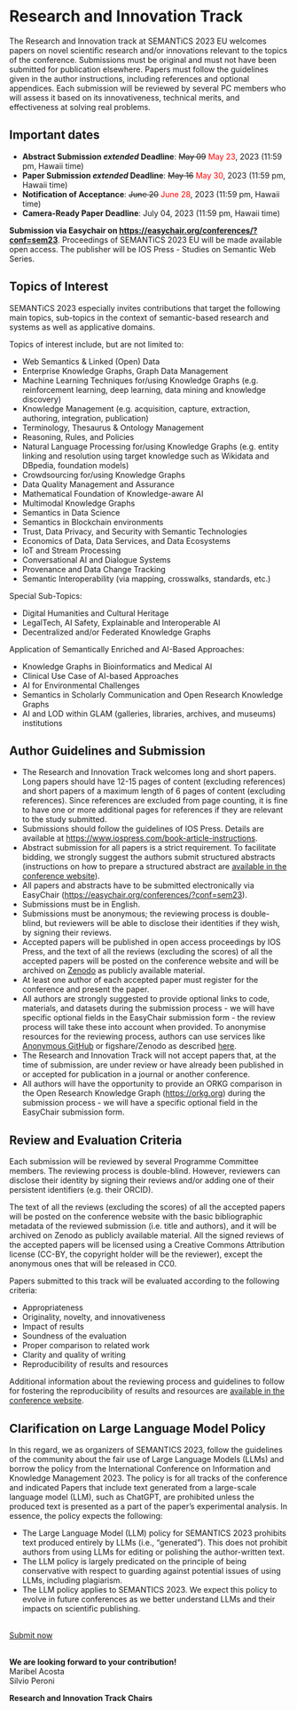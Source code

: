 # Research and Innovation Track
The Research and Innovation track at SEMANTiCS 2023 EU welcomes papers on novel scientific research and/or innovations relevant to the topics of the conference. Submissions must be original and must not have been submitted for publication elsewhere. Papers must follow the guidelines given in the author instructions, including references and optional appendices. Each submission will be reviewed by several PC members who will assess it based on its innovativeness, technical merits, and effectiveness at solving real problems.

## Important dates
* **Abstract Submission ___extended___ Deadline**: ~~May 09~~ <span style="color:red">May 23</span>, 2023 (11:59 pm, Hawaii time)
* **Paper Submission ___extended___ Deadline**: ~~May 16~~ <span style="color:red">May 30</span>, 2023 (11:59 pm, Hawaii time)
* **Notification of Acceptance**: ~~June 20~~ <span style="color:red">June 28</span>, 2023 (11:59 pm, Hawaii time)
* **Camera-Ready Paper Deadline**: July 04, 2023 (11:59 pm, Hawaii time)  

**Submission via Easychair on https://easychair.org/conferences/?conf=sem23**. Proceedings of SEMANTiCS 2023 EU will be made available open access. The publisher will be IOS Press - Studies on Semantic Web Series.

## Topics of Interest
SEMANTiCS 2023 especially invites contributions that target the following main topics, sub-topics in the context of  semantic-based research and systems as well as applicative domains.

Topics of interest include, but are not limited to:
* Web Semantics & Linked (Open) Data
* Enterprise Knowledge Graphs, Graph Data Management
* Machine Learning Techniques for/using Knowledge Graphs (e.g. reinforcement learning, deep learning, data mining and knowledge discovery)
* Knowledge Management (e.g.  acquisition, capture, extraction, authoring, integration, publication)
* Terminology, Thesaurus & Ontology Management
* Reasoning, Rules, and Policies
* Natural Language Processing for/using Knowledge Graphs (e.g. entity linking and resolution using target knowledge such as Wikidata and DBpedia, foundation models)
* Crowdsourcing  for/using Knowledge Graphs
* Data Quality Management and Assurance
* Mathematical Foundation of Knowledge-aware AI
* Multimodal Knowledge Graphs
* Semantics in Data Science
* Semantics in Blockchain environments
* Trust, Data Privacy, and Security with Semantic Technologies
* Economics of Data, Data Services, and Data Ecosystems
* IoT and Stream Processing
* Conversational AI and Dialogue Systems
* Provenance and Data Change Tracking
* Semantic Interoperability (via mapping, crosswalks, standards, etc.)

Special Sub-Topics:
* Digital Humanities and Cultural Heritage
* LegalTech, AI Safety, Explainable and Interoperable AI
* Decentralized and/or Federated Knowledge Graphs

Application of Semantically Enriched and AI-Based Approaches:
* Knowledge Graphs in Bioinformatics and Medical AI
* Clinical Use Case of AI-based Approaches
* AI for Environmental Challenges  
* Semantics in Scholarly Communication and Open Research Knowledge Graphs
* AI and LOD within GLAM (galleries, libraries, archives, and museums) institutions

## Author Guidelines and Submission
* The Research and Innovation Track welcomes long and short papers. Long papers should have 12-15 pages of content (excluding references) and short papers of a maximum length of 6 pages of content (excluding references). Since references are excluded from page counting, it is fine to have one or more additional pages for references if they are relevant to the study submitted.  
* Submissions should follow the guidelines of IOS Press. Details are available at https://www.iospress.com/book-article-instructions.
* Abstract submission for all papers is a strict requirement. To facilitate bidding, we strongly suggest the authors submit structured abstracts (instructions on how to prepare a structured abstract are [available in the conference website](https://2023-eu.semantics.cc/page/cfp_abstract)).
* All papers and abstracts have to be submitted electronically via EasyChair (https://easychair.org/conferences/?conf=sem23).
* Submissions must be in English.
* Submissions must be anonymous; the reviewing process is double-blind, but reviewers will be able to disclose their identities if they wish, by signing their reviews.
* Accepted papers will be published in open access proceedings by IOS Press, and the text of all the reviews (excluding the scores) of all the accepted papers will be posted on the conference website and will be archived on [Zenodo](https://zenodo.org/) as publicly available material.
* At least one author of each accepted paper must register for the conference and present the paper.
* All authors are strongly suggested to provide optional links to code, materials, and datasets during the submission process - we will have specific optional  fields in the EasyChair submission form - the review process will take these into account when provided. To anonymise resources for the reviewing process, authors can use services like [Anonymous GitHub](https://anonymous.4open.science/) or figshare/Zenodo as described [here](https://ineed.coffee/post/how-to-disclose-data-for-double-blind-review-and-make-it-archived-open-data-upon-acceptance#double-blind-data-submission-on-figshare).
* The Research and Innovation Track will not accept papers that, at the time of submission, are under review or have already been published in or accepted for publication in a journal or another conference.
* All authors will have the opportunity to provide an ORKG comparison in the Open Research Knowledge Graph (https://orkg.org) during the submission process - we will have a specific optional field in the EasyChair submission form.

## Review and Evaluation Criteria
Each submission will be reviewed by several Programme Committee members. The reviewing process is double-blind. However, reviewers can disclose their identity by signing their reviews and/or adding one of their persistent identifiers (e.g. their ORCID).

The text of all the reviews (excluding the scores) of all the accepted papers will be posted on the conference website with the basic bibliographic metadata of the reviewed submission (i.e. title and authors), and it will be archived on Zenodo as publicly available material. All the signed reviews of the accepted papers will be licensed using a Creative Commons Attribution license (CC-BY, the copyright holder will be the reviewer), except the anonymous ones that will be released in CC0.

Papers submitted to this track will be evaluated according to the following criteria:
* Appropriateness
* Originality, novelty, and innovativeness
* Impact of results
* Soundness of the evaluation
* Proper comparison to related work
* Clarity and quality of writing
* Reproducibility of results and resources

Additional information about the reviewing process and guidelines to follow for fostering the reproducibility of results and resources are [available in the conference website](https://2023-eu.semantics.cc/page/cfp_guidelines).


## Clarification on Large Language Model Policy  
In this regard, we as organizers of SEMANTICS 2023, follow the guidelines of the community about the fair use of Large Language Models (LLMs) and borrow the policy from the International Conference on Information and Knowledge Management 2023. The policy is for all tracks of the conference and indicated Papers that include text generated from a large-scale language model (LLM), such as ChatGPT, are prohibited unless the produced text is presented as a part of the paper’s experimental analysis. In essence, the policy expects the following:

* The Large Language Model (LLM) policy for SEMANTICS 2023 prohibits text produced entirely by LLMs (i.e., “generated”). This does not prohibit authors from using LLMs for editing or polishing the author-written text.  
* The LLM policy is largely predicated on the principle of being conservative with respect to guarding against potential issues of using LLMs, including plagiarism.  
* The LLM policy applies to SEMANTICS 2023. We expect this policy to evolve in future conferences as we better understand LLMs and their impacts on scientific publishing.


<br />
<a href="https://easychair.org/conferences/?conf=sem23" type="button" class="btn btn-primary">Submit now</a>
<br />
<br />


**We are looking forward to your contribution!**  
Maribel Acosta  
Silvio Peroni

**Research and Innovation Track Chairs**
